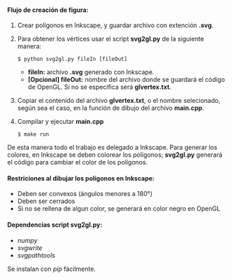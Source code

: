 #### Flujo de creación de figura:
1.  Crear polígonos en Inkscape, y guardar archivo con extención **.svg**.
2.  Para obtener los vértices usar el script **svg2gl.py** de la
    siguiente manera:  

        $ python svg2gl.py fileIn [fileOut]  

    * **fileIn:** archivo **.svg** generado con Inkscape.  
    * **[Opcional] fileOut:** nombre del archivo donde se guardará el
    código de OpenGL. Si no se especifica será **glvertex.txt**.  

3.  Copiar el contenido del archivo **glvertex.txt**, o el nombre
selecionado, según sea el caso, en la función de dibujo del archivo
**main.cpp**.  
4.  Compilar y ejecutar **main.cpp**

        $ make run

De esta manera todo el trabajo es delegado a Inkscape. Para generar los
colores, en Inkscape se deben colorear los polígonos; **svg2gl.py**
generará el código para cambiar el color de los polígonos. 


#### Restriciones al dibujar los polígonos en Inkscape:
*   Deben ser convexos (ángulos menores a 180°)
*   Deben ser cerrados
*   Si no se rellena de algun color, se generará en color negro en
    OpenGL  

#### Dependencias script **svg2gl.py**:  
*   *numpy*
*   *svgwrite*  
*   *svgpathtools*  

Se instalan con *pip* fácilmente.
